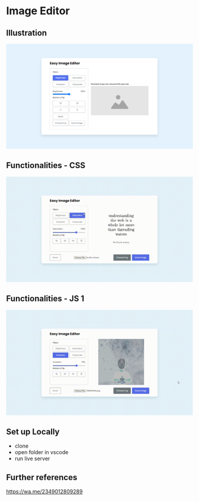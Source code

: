 # Image Editor

## Illustration

![Illustration 1](https://github.com/devpishaili/html-css-js-projects/blob/main/image-editor/images/illustration-1.png)

## Functionalities - CSS

![Illustration 1](https://github.com/devpishaili/html-css-js-projects/blob/main/image-editor/images/illustration-2.gif)

## Functionalities - JS 1

![Illustration 1](https://github.com/devpishaili/html-css-js-projects/blob/main/image-editor/images/illustration-3.gif)

## Set up Locally

- clone
- open folder in vscode
- run live server

## Further references

https://wa.me/2349012809289
